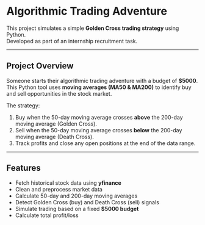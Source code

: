 # Algorithmic Trading Adventure

This project simulates a simple **Golden Cross trading strategy** using Python.  
Developed as part of an internship recruitment task.

---

## Project Overview

Someone starts their algorithmic trading adventure with a budget of **$5000**.  
This Python tool uses **moving averages (MA50 & MA200)** to identify buy and sell opportunities in the stock market.

The strategy:

1. Buy when the 50-day moving average crosses **above** the 200-day moving average (Golden Cross).  
2. Sell when the 50-day moving average crosses **below** the 200-day moving average (Death Cross).  
3. Track profits and close any open positions at the end of the data range.

---

## Features

- Fetch historical stock data using **yfinance**  
- Clean and preprocess market data  
- Calculate 50-day and 200-day moving averages  
- Detect Golden Cross (buy) and Death Cross (sell) signals  
- Simulate trading based on a fixed **$5000 budget**  
- Calculate total profit/loss  


